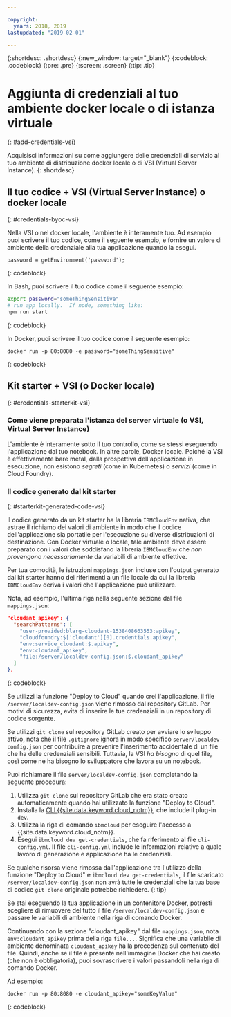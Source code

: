 ```yaml
---

copyright:
  years: 2018, 2019
lastupdated: "2019-02-01"

---
```


{:shortdesc: .shortdesc}
{:new_window: target="_blank"}
{:codeblock: .codeblock}
{:pre: .pre}
{:screen: .screen}
{:tip: .tip}

# Aggiunta di credenziali al tuo ambiente docker locale o di istanza virtuale
{: #add-credentials-vsi}

Acquisisci informazioni su come aggiungere delle credenziali di servizio al tuo ambiente di distribuzione docker locale o di VSI (Virtual Server Instance).
{: shortdesc}

## Il tuo codice + VSI (Virtual Server Instance) o docker locale
{: #credentials-byoc-vsi}

Nella VSI o nel docker locale, l'ambiente è interamente tuo. Ad esempio puoi scrivere il tuo codice, come il seguente esempio, e fornire un valore di ambiente della credenziale alla tua applicazione quando la esegui.
```
password = getEnvironment('password');
```
{: codeblock}

In Bash, puoi scrivere il tuo codice come il seguente esempio:
```bash
export password="someThingSensitive"
# run app locally.  If node, something like:
npm run start
```
{: codeblock}

In Docker, puoi scrivere il tuo codice come il seguente esempio:
```
docker run -p 80:8080 -e password="someThingSensitive"
```
{: codeblock}

## Kit starter + VSI (o Docker locale)
{: #credentials-starterkit-vsi}

### Come viene preparata l'istanza del server virtuale (o VSI, Virtual Server Instance)

L'ambiente è interamente sotto il tuo controllo, come se stessi eseguendo l'applicazione dal tuo notebook. In altre parole, Docker locale. Poiché la VSI è effettivamente bare metal, dalla prospettiva dell'applicazione in esecuzione, non esistono _segreti_ (come in Kubernetes) o _servizi_ (come in Cloud Foundry).

### Il codice generato dal kit starter
{: #starterkit-generated-code-vsi}

Il codice generato da un kit starter ha la libreria `IBMCloudEnv` nativa, che astrae il richiamo dei valori di ambiente in modo che il codice dell'applicazione sia portatile per l'esecuzione su diverse distribuzioni di destinazione. Con Docker virtuale o locale, tale ambiente deve essere preparato con i valori che soddisfano la libreria `IBMCloudEnv` che _non provengono necessariamente_ da variabili di ambiente effettive.

Per tua comodità, le istruzioni `mappings.json` incluse con l'output generato dal kit starter hanno dei riferimenti a un file locale da cui la libreria `IBMCloudEnv` deriva i valori che l'applicazione può utilizzare.

Nota, ad esempio, l'ultima riga nella seguente sezione dal file `mappings.json`:
```json
"cloudant_apikey": {
  "searchPatterns": [
    "user-provided:blarg-cloudant-1538408663553:apikey",
    "cloudfoundry:$['cloudant'][0].credentials.apikey",
    "env:service_cloudant:$.apikey",
    "env:cloudant_apikey",
    "file:/server/localdev-config.json:$.cloudant_apikey"
  ]
},
```
{: codeblock}

Se utilizzi la funzione "Deploy to Cloud" quando crei l'applicazione, il file `/server/localdev-config.json` viene rimosso dal repository GitLab. Per motivi di sicurezza, evita di inserire le tue credenziali in un repository di codice sorgente.

Se utilizzi `git clone` sul repository GitLab creato per avviare lo sviluppo attivo, nota che il file `.gitignore` ignora in modo specifico `server/localdev-config.json` per contribuire a prevenire l'inserimento accidentale di un file che ha delle credenziali sensibili. Tuttavia, la VSI _ha bisogno_ di quel file, così come ne ha bisogno lo sviluppatore che lavora su un notebook.

Puoi richiamare il file `server/localdev-config.json` completando la seguente procedura:

1. Utilizza `git clone` sul repository GitLab che era stato creato automaticamente quando hai utilizzato la funzione "Deploy to Cloud".
2. Installa la [CLI {{site.data.keyword.cloud_notm}}](/docs/cli/index.html), che include il plug-in `dev`.
3. Utilizza la riga di comando `ibmcloud` per eseguire l'accesso a {{site.data.keyword.cloud_notm}}.
4. Esegui `ibmcloud dev get-credentials`, che fa riferimento al file `cli-config.yml`. Il file `cli-config.yml` include le informazioni relative a quale lavoro di generazione e applicazione ha le credenziali.

Se qualche risorsa viene rimossa dall'applicazione tra l'utilizzo della funzione "Deploy to Cloud" e `ibmcloud dev get-credentials`, il file scaricato `/server/localdev-config.json` non avrà tutte le credenziali che la tua base di codice `git clone` originale potrebbe richiedere.
{: tip}

Se stai eseguendo la tua applicazione in un contenitore Docker, potresti scegliere di rimuovere del tutto il file `/server/localdev-config.json` e passare le variabili di ambiente nella riga di comando Docker.

Continuando con la sezione "cloudant_apikey" dal file `mappings.json`, nota `env:cloudant_apikey` prima della riga `file...`. Significa che una variabile di ambiente denominata `cloudant_apikey` ha la precedenza sul contenuto del file. Quindi, anche se il file è presente nell'immagine Docker che hai creato (che non è obbligatoria), puoi sovrascrivere i valori passandoli nella riga di comando Docker.

Ad esempio:
```console
docker run -p 80:8080 -e cloudant_apikey="someKeyValue"
```
{: codeblock}
